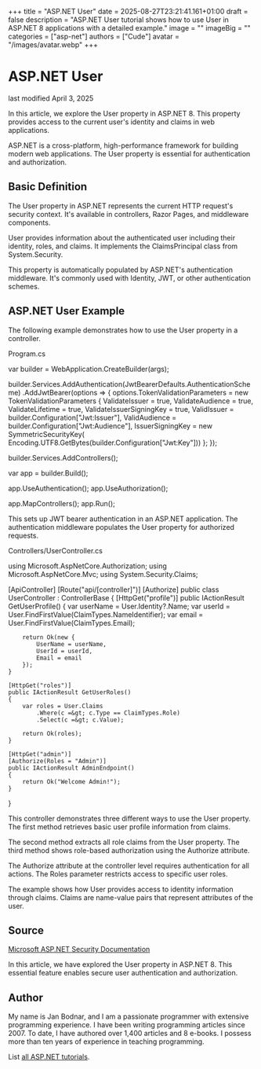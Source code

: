 +++
title = "ASP.NET User"
date = 2025-08-27T23:21:41.161+01:00
draft = false
description = "ASP.NET User tutorial shows how to use
User in ASP.NET 8 applications with a detailed example."
image = ""
imageBig = ""
categories = ["asp-net"]
authors = ["Cude"]
avatar = "/images/avatar.webp"
+++

# ASP.NET User

last modified April 3, 2025

In this article, we explore the User property in ASP.NET 8. This property
provides access to the current user's identity and claims in web applications.

ASP.NET is a cross-platform, high-performance framework for building modern web
applications. The User property is essential for authentication and authorization.

## Basic Definition

The User property in ASP.NET represents the current HTTP request's security
context. It's available in controllers, Razor Pages, and middleware components.

User provides information about the authenticated user including their identity,
roles, and claims. It implements the ClaimsPrincipal class from System.Security.

This property is automatically populated by ASP.NET's authentication middleware.
It's commonly used with Identity, JWT, or other authentication schemes.

## ASP.NET User Example

The following example demonstrates how to use the User property in a controller.

Program.cs
  

var builder = WebApplication.CreateBuilder(args);

builder.Services.AddAuthentication(JwtBearerDefaults.AuthenticationScheme)
    .AddJwtBearer(options =&gt;
    {
        options.TokenValidationParameters = new TokenValidationParameters
        {
            ValidateIssuer = true,
            ValidateAudience = true,
            ValidateLifetime = true,
            ValidateIssuerSigningKey = true,
            ValidIssuer = builder.Configuration["Jwt:Issuer"],
            ValidAudience = builder.Configuration["Jwt:Audience"],
            IssuerSigningKey = new SymmetricSecurityKey(
                Encoding.UTF8.GetBytes(builder.Configuration["Jwt:Key"]))
        };
    });

builder.Services.AddControllers();

var app = builder.Build();

app.UseAuthentication();
app.UseAuthorization();

app.MapControllers();
app.Run();

This sets up JWT bearer authentication in an ASP.NET application. The
authentication middleware populates the User property for authorized requests.

Controllers/UserController.cs
  

using Microsoft.AspNetCore.Authorization;
using Microsoft.AspNetCore.Mvc;
using System.Security.Claims;

[ApiController]
[Route("api/[controller]")]
[Authorize]
public class UserController : ControllerBase
{
    [HttpGet("profile")]
    public IActionResult GetUserProfile()
    {
        var userName = User.Identity?.Name;
        var userId = User.FindFirstValue(ClaimTypes.NameIdentifier);
        var email = User.FindFirstValue(ClaimTypes.Email);
        
        return Ok(new {
            UserName = userName,
            UserId = userId,
            Email = email
        });
    }

    [HttpGet("roles")]
    public IActionResult GetUserRoles()
    {
        var roles = User.Claims
            .Where(c =&gt; c.Type == ClaimTypes.Role)
            .Select(c =&gt; c.Value);
            
        return Ok(roles);
    }

    [HttpGet("admin")]
    [Authorize(Roles = "Admin")]
    public IActionResult AdminEndpoint()
    {
        return Ok("Welcome Admin!");
    }
}

This controller demonstrates three different ways to use the User property. The
first method retrieves basic user profile information from claims.

The second method extracts all role claims from the User property. The third
method shows role-based authorization using the Authorize attribute.

The Authorize attribute at the controller level requires
authentication for all actions. The Roles parameter restricts
access to specific user roles.

The example shows how User provides access to identity information through
claims. Claims are name-value pairs that represent attributes of the user.

## Source

[Microsoft ASP.NET Security Documentation](https://learn.microsoft.com/en-us/aspnet/core/security/?view=aspnetcore-8.0)

In this article, we have explored the User property in ASP.NET 8. This
essential feature enables secure user authentication and authorization.

## Author

My name is Jan Bodnar, and I am a passionate programmer with extensive
programming experience. I have been writing programming articles since 2007.
To date, I have authored over 1,400 articles and 8 e-books. I possess more
than ten years of experience in teaching programming.

List [all ASP.NET tutorials](/all/#asp-net).